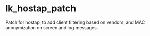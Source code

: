 # lk_hostap_patch
Patch for hostap, to add client filtering based on vendors, and MAC anonymization on screen and log messages.

